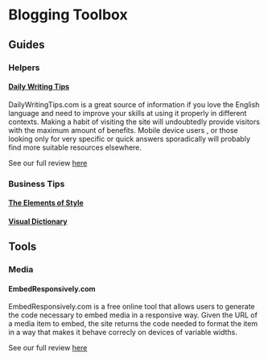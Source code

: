 # Blogging Toolbox

## Guides

### Helpers

#### [Daily Writing Tips](http://www.dailywritingtips.com/)

DailyWritingTips.com is a great source of information if you love the English language and need to improve your skills at using it properly in different contexts. Making a habit of visiting the site will undoubtedly provide visitors with the maximum amount of benefits. Mobile device users , or those looking only for very specific or quick answers sporadically will probably find more suitable resources elsewhere.

See our full review [here](http://www.backbay.com/site-review-dailywritingtips-com/)

### Business Tips

#### [The Elements of Style](http://www.bartleby.com/141/index.html)

#### [Visual Dictionary](http://www.visualdictionaryonline.com/)

## Tools

### Media
#### EmbedResponsively.com

EmbedResponsively.com is a free online tool that allows users to generate the code necessary to embed media in a responsive way. Given the URL of a media item to embed, the site returns the code needed to format the item in a way that makes it behave correcly on devices of variable widths.

See our full review [here](http://www.backbay.com/site-review-embedresponsively-com/)
